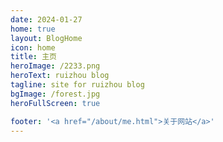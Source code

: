 ```yaml
---
date: 2024-01-27
home: true
layout: BlogHome
icon: home
title: 主页
heroImage: /2233.png
heroText: ruizhou blog
tagline: site for ruizhou blog
bgImage: /forest.jpg
heroFullScreen: true

footer: '<a href="/about/me.html">关于网站</a>'
---
```

